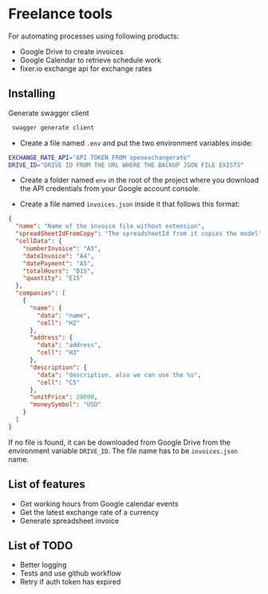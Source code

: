 # Freelance tools

For automating processes using following products:

- Google Drive to create invoices
- Google Calendar to retrieve schedule work
- fixer.io exchange api for exchange rates

## Installing

Generate swagger client

```bash
 swagger generate client
```

- Create a file named `.env` and put the two environment variables inside:

```bash
EXCHANGE_RATE_API="API TOKEN FROM openexchangerate"
DRIVE_ID="DRIVE ID FROM THE URL WHERE THE BACKUP JSON FILE EXISTS"
```

- Create a folder named `env` in the root of the project where you download the API credentials from your Google account console.

- Create a file named `invoices.json` inside it that follows this format:

```json
{
  "name": "Name of the invoice file without extension",
  "spreadSheetIdFromCopy": "The spreadsheetId from it copies the model",
  "cellData": {
    "numberInvoice": "A3",
    "dateInvoice": "A4",
    "datePayment": "A5",
    "totalHours": "D15",
    "quantity": "E15"
  },
  "companies": [
    {
      "name": {
        "data": "name",
        "cell": "H2"
      },
      "address": {
        "data": "address",
        "cell": "H3"
      },
      "description": {
        "data": "description, also we can use the %s",
        "cell": "C5"
      },
      "unitPrice": 20000,
      "moneySymbol": "USD"
    }
  ]
}
```

If no file is found, it can be downloaded from Google Drive from the environment variable `DRIVE_ID`. The file name has to be `invoices.json` name.

## List of features

- Get working hours from Google calendar events
- Get the latest exchange rate of a currency
- Generate spreadsheet invoice

## List of TODO

- Better logging
- Tests and use github workflow
- Retry if auth token has expired